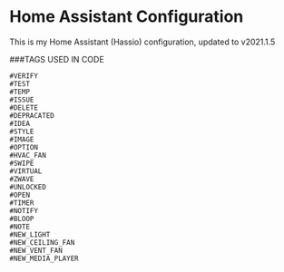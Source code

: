 # Home Assistant Configuration

This is my Home Assistant (Hassio) configuration, updated to v2021.1.5

###TAGS USED IN CODE

    #VERIFY
    #TEST
    #TEMP
    #ISSUE
    #DELETE
    #DEPRACATED
    #IDEA
    #STYLE
    #IMAGE
    #OPTION
    #HVAC_FAN
    #SWIPE
    #VIRTUAL
    #ZWAVE
    #UNLOCKED
    #OPEN
    #TIMER
    #NOTIFY
    #BLOOP
    #NOTE
    #NEW_LIGHT
    #NEW_CEILING_FAN
    #NEW_VENT_FAN
    #NEW_MEDIA_PLAYER